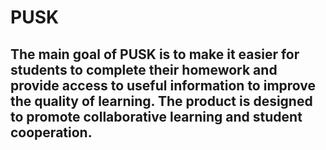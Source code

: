 # PUSK

## The main goal of PUSK is to make it easier for students to complete their homework and provide access to useful information to improve the quality of learning. The product is designed to promote collaborative learning and student cooperation.